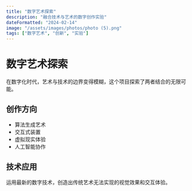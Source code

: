 ```yaml
---
title: "数字艺术探索"
description: "融合技术与艺术的数字创作实验"
dateFormatted: "2024-02-14"
image: "/assets/images/photos/photo (5).png"
tags: ["数字艺术", "创新", "实验"]
---
```


# 数字艺术探索

在数字化时代，艺术与技术的边界变得模糊，这个项目探索了两者结合的无限可能。

## 创作方向

- 算法生成艺术
- 交互式装置
- 虚拟现实体验
- 人工智能协作

## 技术应用

运用最新的数字技术，创造出传统艺术无法实现的视觉效果和交互体验。